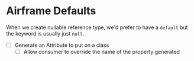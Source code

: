 # Airframe Defaults

When we create nullable reference type, we'd prefer to have a `default` but the keyword is usually just `null`.

- [ ] Generate an Attribute to put on a class
  - [ ] Allow consumer to override the name of the property generated